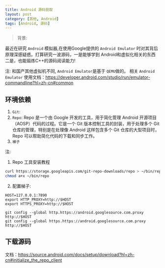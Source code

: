 ```yaml
---
title: Android 源码获取
layout: post
category: [其他, Android]
tags: [Android, 源码]
---
```


> 背景: 

最近在研究 `Android` 模拟器,在使用Google提供的 `Android Emulator` 时对其背后原理深感疑惑。打算研究一波源码，一是能够学到 Android和虚拟化相关的东西
二是，也能锻炼C++的源码阅读能力!

注: 和国产其他虚拟机不同, `Android Emulator`是基于 `QEMU`做的。
相关 `Android Emulator` 使用文档：https://developer.android.com/studio/run/emulator-commandline?hl=zh-cn#common

## 环境依赖

1. `Git`: 
2. `Repo`: Repo 是一个由 Google 开发的工具，用于简化管理 Android 开源项目（AOSP）代码的过程。它是一个 Git 版本控制工具的封装，用于处理多个 Git 仓库的管理，特别是在处理像 Android 这样包含多个 Git 仓库的大型项目时，Repo 可以帮助简化代码的下载和同步工作。
3. `梯子`

注:
1. Repo 工具安装教程

```bash
curl https://storage.googleapis.com/git-repo-downloads/repo > ~/bin/repo
chmod a+x ~/bin/repo
```

2. 配置梯子:

```shell
HOST=127.0.0.1:7890
export HTTP_PROXY=http://$HOST
export HTTPS_PROXY=http://$HOST

git config --global http.https://android.googlesource.com.proxy http://$HOST
git config --global https.https://android.googlesource.com.proxy http://$HOST
```

## 下载源码


文档：https://source.android.com/docs/setup/download?hl=zh-cn#initialize_the_repo_client

